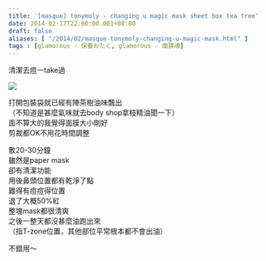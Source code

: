 ```yaml
---
title: '[masque] tonymoly - changing u magic mask sheet box tea tree'
date: 2014-02-17T22:00:00.001+08:00
draft: false
aliases: [ "/2014/02/masque-tonymoly-changing-u-magic-mask.html" ]
tags : [glamorous - 保養おたく, glamorous - 面膜魂]
---
```


清潔去痘一take過  

[![](https://4.bp.blogspot.com/-EoGFamSrRdE/XC4GEmJnHlI/AAAAAAAAD04/Ylr3aHG6qLARSIyTPEDgym065rSI1J3QACLcBGAs/s640/48.jpg)](https://4.bp.blogspot.com/-EoGFamSrRdE/XC4GEmJnHlI/AAAAAAAAD04/Ylr3aHG6qLARSIyTPEDgym065rSI1J3QACLcBGAs/s1600/48.jpg)

打開包裝袋就已經有陣茶樹油味飄出  
（不知道是甚麼氣味就去body shop拿枝精油聞一下）  
面不算大的我覺得面膜大小剛好  
剪裁都OK不用花時間調整  
  
敷20-30分鐘  
雖然是paper mask  
卻有清潔功能  
用後鼻頭位置都有乾淨了點  
難得有痘痘得位置  
退了大概50%紅  
整塊mask都很清爽  
之後一整天都沒甚麼油跑出來  
（指T-zone位置，其他部位平常根本都不會出油）  
  
不錯用～